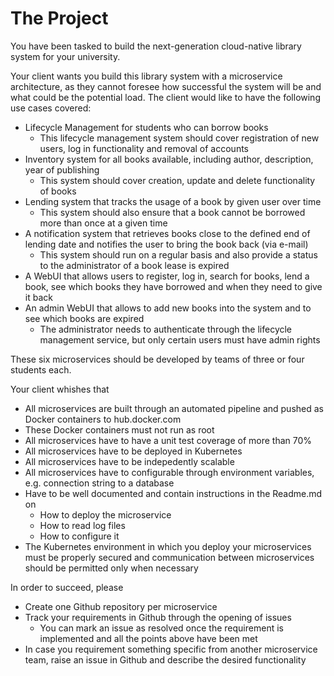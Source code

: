 # The Project

You have been tasked to build the next-generation cloud-native library system for your university.

Your client wants you build this library system with a microservice architecture, as they cannot foresee how successful the system will be and what could be the potential load. The client would like to have the following use cases covered:

- Lifecycle Management for students who can borrow books
    - This lifecycle management system should cover registration of new users, log in functionality and removal of accounts
- Inventory system for all books available, including author, description, year of publishing
    - This system should cover creation, update and delete functionality of books
- Lending system that tracks the usage of a book by given user over time
    - This system should also ensure that a book cannot be borrowed more than once at a given time
- A notification system that retrieves books close to the defined end of lending date and notifies the user to bring the book back (via e-mail)
    - This system should run on a regular basis and also provide a status to the administrator of a book lease is expired
- A WebUI that allows users to register, log in, search for books, lend a book, see which books they have borrowed and when they need to give it back
- An admin WebUI that allows to add new books into the system and to see which books are expired
    - The administrator needs to authenticate through the lifecycle management service, but only certain users must have admin rights

These six microservices should be developed by teams of three or four students each.

Your client whishes that

- All microservices are built through an automated pipeline and pushed as Docker containers to hub.docker.com
- These Docker containers must not run as root
- All microservices have to have a unit test coverage of more than 70%
- All microservices have to be deployed in Kubernetes
- All microservices have to be indepedently scalable
- All microservices have to configurable through environment variables, e.g. connection string to a database
- Have to be well documented and contain instructions in the Readme.md on
    - How to deploy the microservice
    - How to read log files
    - How to configure it
- The Kubernetes environment in which you deploy your microservices must be properly secured and communication between microservices should be permitted only when necessary

In order to succeed, please

- Create one Github repository per microservice
- Track your requirements in Github through the opening of issues
    - You can mark an issue as resolved once the requirement is implemented and all the points above have been met
- In case you requirement something specific from another microservice team, raise an issue in Github and describe the desired functionality